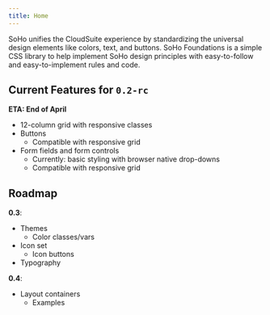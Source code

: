```yaml
---
title: Home
---
```


<style>#TOC {display: none;}</style>

SoHo unifies the CloudSuite experience by standardizing the universal design elements like colors, text, and buttons. SoHo Foundations is a simple CSS library to help implement SoHo design principles with easy-to-follow and easy-to-implement rules and code.

<!---
### How Foundations Is Different than SoHo Components

Foundations is the basic identity of the SoHo user experience. By having standard colors, text, and basic elements like form fields and buttons, each Infor application can share an identity. Foundations is style-only, powered by CSS and using a very generic architecture so that it's easy for any Infor application to use. (For more on this, see #Usage.) The SoHo Components add functionality to the basics of SoHo making it easier for you to bring the SoHo user experience to life. With built-in responsive features, complex UX patterns like Data Grid and Step Pattern, and a large library of different components for many use cases, the SoHo components can help you build out the SoHo experience.

SoHo Foundations is a more flexible and lightweight implementation of SoHo's basic design principles while the SoHo Components are a more feature-rich toolkit of common patterns which you can "drop in" to your Infor application.
-->

## Current Features for `0.2-rc`

**ETA: End of April**

* 12-column grid with responsive classes
* Buttons
    * Compatible with responsive grid
* Form fields and form controls
    * Currently: basic styling with browser native drop-downs
    * Compatible with responsive grid

## Roadmap

**0.3**:

* Themes
    * Color classes/vars
* Icon set
    * Icon buttons
* Typography

**0.4**:

* Layout containers
    * Examples

